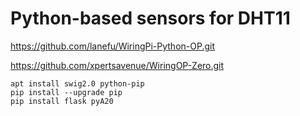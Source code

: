 # Python-based sensors for DHT11

https://github.com/lanefu/WiringPi-Python-OP.git

https://github.com/xpertsavenue/WiringOP-Zero.git

```
apt install swig2.0 python-pip
pip install --upgrade pip
pip install flask pyA20
```


